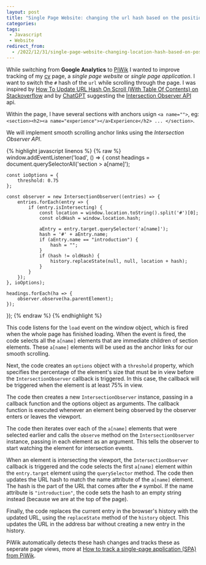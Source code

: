 ```yaml
---
layout: post
title: "Single Page Website: changing the url hash based on the position in the page"
categories: 
tags:
 - Javascript
 - Website
redirect_from:
  - /2022/12/31/single-page-website-changing-location-hash-based-on-position-in-page
---
```


While switching from **Google Analytics** to [PiWik](https://piwik.pro/) I wanted to improve tracking of my [cv](/cv) page, a _single page website_ or _single page application_. I want to switch the `#` hash of the `url` while scrolling through the page. I was inspired by [How To Update URL Hash On Scroll (With Table Of Contents) on Stackoverflow](https://stackoverflow.com/questions/58127310/how-to-update-url-hash-on-scroll-with-table-of-contents) and by [ChatGPT](https://chat.openai.com) suggesting the [Intersection Observer API](https://developer.mozilla.org/en-US/docs/Web/API/Intersection_Observer_API) api.

Within the page, I have several sections with anchors usign `<a name="">`, eg: `<section><h2><a name="experience"></a>Experience</h2> ... </section>`. 

We will implement smooth scrolling anchor links using the _Intersection Observer API_.

{% highlight javascript linenos %}
{% raw %}
window.addEventListener('load', () => {
    const headings = document.querySelectorAll('section > a[name]');

    const ioOptions = {
        threshold: 0.75
    };

    const observer = new IntersectionObserver((entries) => {
        entries.forEach(entry => {
            if (entry.isIntersecting) {
                const location = window.location.toString().split('#')[0];
                const oldHash = window.location.hash;

                aEntry = entry.target.querySelector('a[name]');
                hash = '#' + aEntry.name;
                if (aEntry.name == "introduction") {
                    hash = "";
                } 
                if (hash != oldHash) {
                    history.replaceState(null, null, location + hash);
                }
            }
        });
    }, ioOptions);

    headings.forEach(ha => {
        observer.observe(ha.parentElement);
    });
});
{% endraw %}
{% endhighlight %}

This code listens for the `load` event on the window object, which is fired when the whole page has finished loading. When the event is fired, the code selects all the `a[name]` elements that are immediate children of section elements. These `a[name]` elements will be used as the anchor links for our smooth scrolling.

Next, the code creates an `options` object with a `threshold` property, which specifies the percentage of the element's size that must be in view before the `IntersectionObserver` callback is triggered. In this case, the callback will be triggered when the element is at least 75% in view.

The code then creates a new `IntersectionObserver` instance, passing in a callback function and the options object as arguments. The callback function is executed whenever an element being observed by the observer enters or leaves the viewport.

The code then iterates over each of the `a[name]` elements that were selected earlier and calls the `observe` method on the `IntersectionObserver` instance, passing in each element as an argument. This tells the observer to start watching the element for intersection events.

When an element is intersecting the viewport, the `IntersectionObserver` callback is triggered and the code selects the first `a[name]` element within the `entry.target` element using the `querySelector` method. The code then updates the URL hash to match the name attribute of the `a[name]` element. The hash is the part of the URL that comes after the `#` symbol. If the name attribute is `"introduction"`, the code sets the hash to an empty string instead (because we are at the top of the page).

Finally, the code replaces the current entry in the browser's history with the updated URL, using the `replaceState` method of the `history` object. This updates the URL in the address bar without creating a new entry in the history.

PiWik automatically detects these hash changes and tracks these as seperate page views, more at [How to track a single-page application (SPA) from PiWik](https://help.piwik.pro/support/collecting-data/how-to-track-a-single-page-application/).


